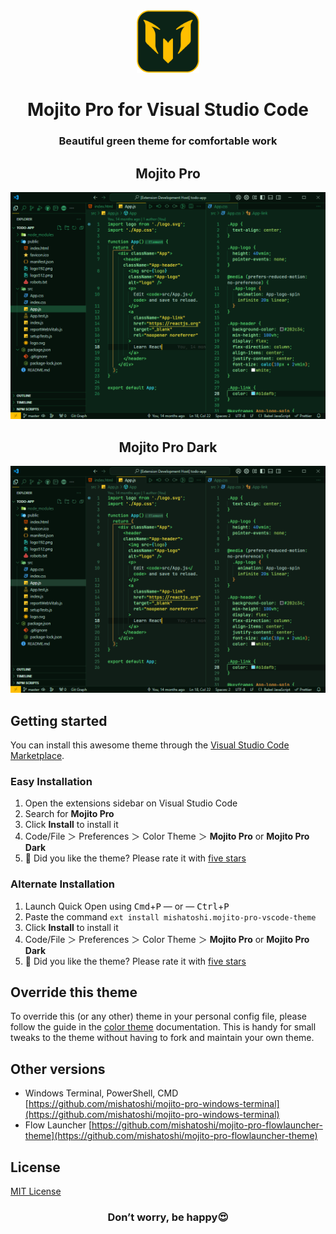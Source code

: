 <div align="center">
  <img src="./images/mojito-logotype-512.png" width="100px" height="100px">
  <h1>Mojito Pro for Visual Studio Code</h1>
  <h3>Beautiful green theme for comfortable work</h3>
</div>

<div align="center">
  <h2>Mojito Pro</h2>
  <img src="./images/Mojito Pro for VS Code.png">
</div>

<div align="center">
  <h2>Mojito Pro Dark</h2>
  <img src="./images/Mojito Pro Dark for VS Code.png">
</div>

## Getting started

You can install this awesome theme through the [Visual Studio Code Marketplace](https://marketplace.visualstudio.com/items?itemName=mishatoshi.mojito-pro-vscode-theme&ssr=false#overview).

### Easy Installation

1. Open the extensions sidebar on Visual Studio Code
2. Search for **Mojito Pro**
3. Click **Install** to install it
4. Code/File ＞ Preferences ＞ Color Theme ＞ **Mojito Pro** or **Mojito Pro Dark**
5. 🌟 Did you like the theme? Please rate it with [five stars](https://marketplace.visualstudio.com/items?itemName=mishatoshi.mojito-pro-vscode-theme&ssr=false#review-details)

### Alternate Installation

1. Launch Quick Open using <kbd>Cmd</kbd>+<kbd>P</kbd> — or — <kbd>Ctrl</kbd>+<kbd>P</kbd>
2. Paste the command `ext install mishatoshi.mojito-pro-vscode-theme`
3. Click **Install** to install it
4. Code/File ＞ Preferences ＞ Color Theme ＞ **Mojito Pro** or **Mojito Pro Dark**
5. 🌟 Did you like the theme? Please rate it with [five stars](https://marketplace.visualstudio.com/items?itemName=mishatoshi.mojito-pro-vscode-theme&ssr=false#review-details)

## Override this theme

To override this (or any other) theme in your personal config file, please follow the guide in the [color theme](https://code.visualstudio.com/api/extension-guides/color-theme) documentation. This is handy for small tweaks to the theme without having to fork and maintain your own theme.

## Other versions

* Windows Terminal, PowerShell, CMD [https://github.com/mishatoshi/mojito-pro-windows-terminal](https://github.com/mishatoshi/mojito-pro-windows-terminal)
* Flow Launcher [https://github.com/mishatoshi/mojito-pro-flowlauncher-theme](https://github.com/mishatoshi/mojito-pro-flowlauncher-theme)

## License

[MIT License](./LICENSE)

<h3 align="center">Don’t worry, be happy😍</h3>
